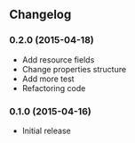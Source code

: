 ## Changelog

### 0.2.0 (2015-04-18)

* Add resource fields
* Change properties structure
* Add more test
* Refactoring code

### 0.1.0 (2015-04-16)

* Initial release